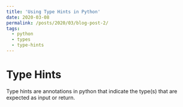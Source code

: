 ```yaml
---
title: 'Using Type Hints in Python'
date: 2020-03-08
permalink: /posts/2020/03/blog-post-2/
tags:
  - python
  - types
  - type-hints
---
```


# Type Hints

Type hints are annotations in python that indicate the type(s) that are expected as input or return.
